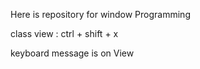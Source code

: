 Here is repository for window Programming

class view : ctrl + shift + x

keyboard message is on View
